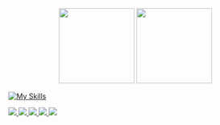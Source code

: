 <div align="center">
  <img height="150em" src="https://github-readme-stats.vercel.app/api?username=Vatiba&show_icons=true&theme=react&include_all_commits=true&count_private=true"/>
  <img height="150em" src="https://github-readme-stats.vercel.app/api/top-langs/?username=Vatiba&layout=compact&langs_count=7&theme=react"/>
</div>

[![My Skills](https://skillicons.dev/icons?i=react,redux,sass,tailwind,js,ts,vite,vscode,html,css,figma,firebase,git,materialui,nextjs)](https://skillicons.dev)

<a href="https://www.instagram.com/bezirgen955" target="_blank">
  <img src="https://img.shields.io/badge/-Instagram-%23E4405F?style=for-the-badge&logo=instagram&logoColor=white" target="_blank">
</a>
<a href="https://www.linkedin.com/in/bezirgen-yaylymow-5954ab244" target="_blank">
  <img src="https://img.shields.io/static/v1?style=for-the-badge&message=LinkedIn&color=0A66C2&logo=LinkedIn&logoColor=FFFFFF&label" target="_blank">
</a>
<a href="https://t.me/Vati955" target="_blank">
  <img src="https://img.shields.io/static/v1?style=for-the-badge&message=Telegram&color=26A5E4&logo=Telegram&logoColor=FFFFFF&label=" target="_blank">
</a>
<a href="https://twitter.com/BYaylymow"  target="_blank">
  <img src="https://img.shields.io/static/v1?style=for-the-badge&message=Twitter&color=1DA1F2&logo=Twitter&logoColor=FFFFFF&label=" target="_blank">
</a>
<a href="mailto:bezirgenyaylymow955@gmail.com"  target="_blank">
  <img src="https://img.shields.io/badge/-Gmail-%23333?style=for-the-badge&logo=gmail&logoColor=white" target="_blank">
</a>
